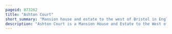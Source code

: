 ```yaml
---
pageid: 873262
title: "Ashton Court"
short_summary: "Mansion house and estate to the west of Bristol in England"
description: "Ashton Court is a Mansion House and Estate to the West of Bristol in England. Although the Estate is primarily located in north Somerset it is owned by the City of Bristol. The Mansion and Stables are a Grade I listed Building. The other Structures on the Estate are also included."
---
```


